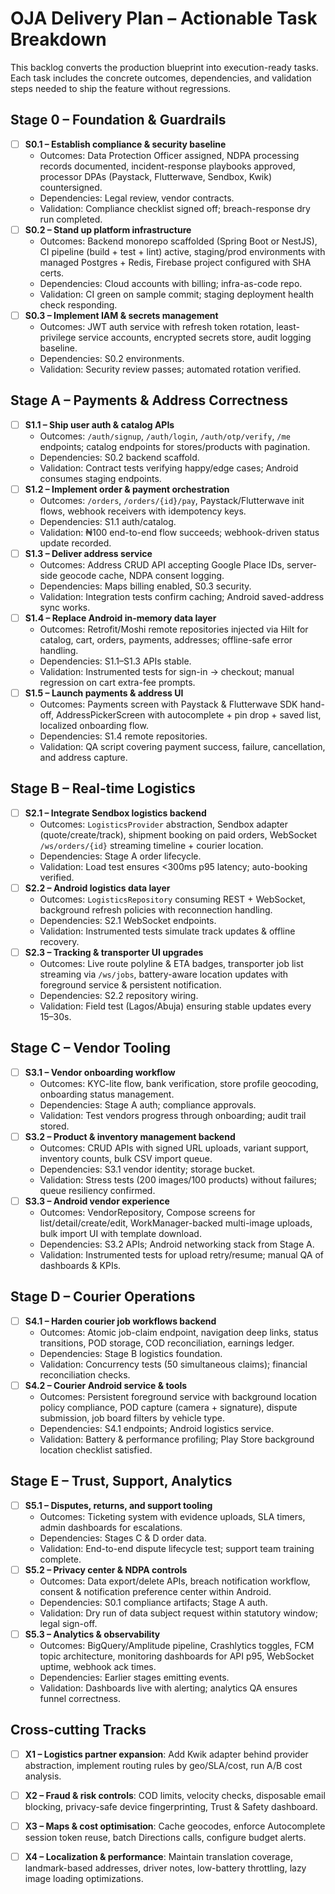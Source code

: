 # OJA Delivery Plan – Actionable Task Breakdown

This backlog converts the production blueprint into execution-ready tasks. Each task includes the concrete outcomes, dependencies, and validation steps needed to ship the feature without regressions.

## Stage 0 – Foundation & Guardrails
- [ ] **S0.1 – Establish compliance & security baseline**
  - Outcomes: Data Protection Officer assigned, NDPA processing records documented, incident-response playbooks approved, processor DPAs (Paystack, Flutterwave, Sendbox, Kwik) countersigned.
  - Dependencies: Legal review, vendor contracts.
  - Validation: Compliance checklist signed off; breach-response dry run completed.
- [ ] **S0.2 – Stand up platform infrastructure**
  - Outcomes: Backend monorepo scaffolded (Spring Boot or NestJS), CI pipeline (build + test + lint) active, staging/prod environments with managed Postgres + Redis, Firebase project configured with SHA certs.
  - Dependencies: Cloud accounts with billing; infra-as-code repo.
  - Validation: CI green on sample commit; staging deployment health check responding.
- [ ] **S0.3 – Implement IAM & secrets management**
  - Outcomes: JWT auth service with refresh token rotation, least-privilege service accounts, encrypted secrets store, audit logging baseline.
  - Dependencies: S0.2 environments.
  - Validation: Security review passes; automated rotation verified.

## Stage A – Payments & Address Correctness
- [ ] **S1.1 – Ship user auth & catalog APIs**
  - Outcomes: `/auth/signup`, `/auth/login`, `/auth/otp/verify`, `/me` endpoints; catalog endpoints for stores/products with pagination.
  - Dependencies: S0.2 backend scaffold.
  - Validation: Contract tests verifying happy/edge cases; Android consumes staging endpoints.
- [ ] **S1.2 – Implement order & payment orchestration**
  - Outcomes: `/orders`, `/orders/{id}/pay`, Paystack/Flutterwave init flows, webhook receivers with idempotency keys.
  - Dependencies: S1.1 auth/catalog.
  - Validation: ₦100 end-to-end flow succeeds; webhook-driven status update recorded.
- [ ] **S1.3 – Deliver address service**
  - Outcomes: Address CRUD API accepting Google Place IDs, server-side geocode cache, NDPA consent logging.
  - Dependencies: Maps billing enabled, S0.3 security.
  - Validation: Integration tests confirm caching; Android saved-address sync works.
- [ ] **S1.4 – Replace Android in-memory data layer**
  - Outcomes: Retrofit/Moshi remote repositories injected via Hilt for catalog, cart, orders, payments, addresses; offline-safe error handling.
  - Dependencies: S1.1–S1.3 APIs stable.
  - Validation: Instrumented tests for sign-in → checkout; manual regression on cart extra-fee prompts.
- [ ] **S1.5 – Launch payments & address UI**
  - Outcomes: Payments screen with Paystack & Flutterwave SDK hand-off, AddressPickerScreen with autocomplete + pin drop + saved list, localized onboarding flow.
  - Dependencies: S1.4 remote repositories.
  - Validation: QA script covering payment success, failure, cancellation, and address capture.

## Stage B – Real-time Logistics
- [ ] **S2.1 – Integrate Sendbox logistics backend**
  - Outcomes: `LogisticsProvider` abstraction, Sendbox adapter (quote/create/track), shipment booking on paid orders, WebSocket `/ws/orders/{id}` streaming timeline + courier location.
  - Dependencies: Stage A order lifecycle.
  - Validation: Load test ensures <300ms p95 latency; auto-booking verified.
- [ ] **S2.2 – Android logistics data layer**
  - Outcomes: `LogisticsRepository` consuming REST + WebSocket, background refresh policies with reconnection handling.
  - Dependencies: S2.1 WebSocket endpoints.
  - Validation: Instrumented tests simulate track updates & offline recovery.
- [ ] **S2.3 – Tracking & transporter UI upgrades**
  - Outcomes: Live route polyline & ETA badges, transporter job list streaming via `/ws/jobs`, battery-aware location updates with foreground service & persistent notification.
  - Dependencies: S2.2 repository wiring.
  - Validation: Field test (Lagos/Abuja) ensuring stable updates every 15–30s.

## Stage C – Vendor Tooling
- [ ] **S3.1 – Vendor onboarding workflow**
  - Outcomes: KYC-lite flow, bank verification, store profile geocoding, onboarding status management.
  - Dependencies: Stage A auth; compliance approvals.
  - Validation: Test vendors progress through onboarding; audit trail stored.
- [ ] **S3.2 – Product & inventory management backend**
  - Outcomes: CRUD APIs with signed URL uploads, variant support, inventory counts, bulk CSV import queue.
  - Dependencies: S3.1 vendor identity; storage bucket.
  - Validation: Stress tests (200 images/100 products) without failures; queue resiliency confirmed.
- [ ] **S3.3 – Android vendor experience**
  - Outcomes: VendorRepository, Compose screens for list/detail/create/edit, WorkManager-backed multi-image uploads, bulk import UI with template download.
  - Dependencies: S3.2 APIs; Android networking stack from Stage A.
  - Validation: Instrumented tests for upload retry/resume; manual QA of dashboards & KPIs.

## Stage D – Courier Operations
- [ ] **S4.1 – Harden courier job workflows backend**
  - Outcomes: Atomic job-claim endpoint, navigation deep links, status transitions, POD storage, COD reconciliation, earnings ledger.
  - Dependencies: Stage B logistics foundation.
  - Validation: Concurrency tests (50 simultaneous claims); financial reconciliation checks.
- [ ] **S4.2 – Courier Android service & tools**
  - Outcomes: Persistent foreground service with background location policy compliance, POD capture (camera + signature), dispute submission, job board filters by vehicle type.
  - Dependencies: S4.1 endpoints; Android logistics service.
  - Validation: Battery & performance profiling; Play Store background location checklist satisfied.

## Stage E – Trust, Support, Analytics
- [ ] **S5.1 – Disputes, returns, and support tooling**
  - Outcomes: Ticketing system with evidence uploads, SLA timers, admin dashboards for escalations.
  - Dependencies: Stages C & D order data.
  - Validation: End-to-end dispute lifecycle test; support team training complete.
- [ ] **S5.2 – Privacy center & NDPA controls**
  - Outcomes: Data export/delete APIs, breach notification workflow, consent & notification preference center within Android.
  - Dependencies: S0.1 compliance artifacts; Stage A auth.
  - Validation: Dry run of data subject request within statutory window; legal sign-off.
- [ ] **S5.3 – Analytics & observability**
  - Outcomes: BigQuery/Amplitude pipeline, Crashlytics toggles, FCM topic architecture, monitoring dashboards for API p95, WebSocket uptime, webhook ack times.
  - Dependencies: Earlier stages emitting events.
  - Validation: Dashboards live with alerting; analytics QA ensures funnel correctness.

## Cross-cutting Tracks
- [ ] **X1 – Logistics partner expansion**: Add Kwik adapter behind provider abstraction, implement routing rules by geo/SLA/cost, run A/B cost analysis.
- [ ] **X2 – Fraud & risk controls**: COD limits, velocity checks, disposable email blocking, privacy-safe device fingerprinting, Trust & Safety dashboard.
- [ ] **X3 – Maps & cost optimisation**: Cache geocodes, enforce Autocomplete session token reuse, batch Directions calls, configure budget alerts.
- [ ] **X4 – Localization & performance**: Maintain translation coverage, landmark-based addresses, driver notes, low-battery throttling, lazy image loading optimizations.

